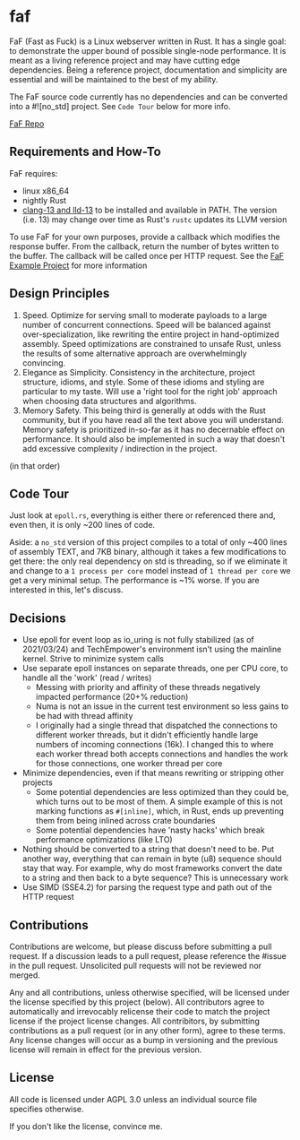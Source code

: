 # faf
FaF (Fast as Fuck) is a Linux webserver written in Rust. It has a single goal: to demonstrate the upper bound of possible single-node performance. It is meant as a living reference project and may have cutting edge dependencies. Being a reference project, documentation and simplicity are essential and will be maintained to the best of my ability.

The FaF source code currently has no dependencies and can be converted into a #![no_std] project. See `Code Tour` below for more info.

[FaF Repo](https://github.com/errantmind/faf)

## Requirements and How-To

FaF requires:
* linux x86_64
* nightly Rust
* [clang-13 and lld-13](https://apt.llvm.org/) to be installed and available in PATH. The version (i.e. 13) may change over time as Rust's `rustc` updates its LLVM version


To use FaF for your own purposes, provide a callback which modifies the response buffer. From the callback, return the number of bytes written to the buffer. The callback will be called once per HTTP request. See the [FaF Example Project](https://github.com/errantmind/faf-example) for more information

## Design Principles
1. Speed. Optimize for serving small to moderate payloads to a large number of concurrent connections. Speed will be balanced against over-specialization, like rewriting the entire project in hand-optimized assembly. Speed optimizations are constrained to unsafe Rust, unless the results of some alternative approach are overwhelmingly convincing.
2. Elegance as Simplicity. Consistency in the architecture, project structure, idioms, and style. Some of these idioms and styling are particular to my taste. Will use a 'right tool for the right job' approach when choosing data structures and algorithms.
3. Memory Safety. This being third is generally at odds with the Rust community, but if you have read all the text above you will understand. Memory safety is prioritized in-so-far as it has no decernable effect on performance. It should also be implemented in such a way that doesn't add excessive complexity / indirection in the project.

(in that order)

## Code Tour

Just look at `epoll.rs`, everything is either there or referenced there and, even then, it is only ~200 lines of code.

Aside: a `no_std` version of this project compiles to a total of only ~400 lines of assembly TEXT, and 7KB binary, although it takes a few modifications to get there: the only real dependency on std is threading, so if we eliminate it and change to a `1 process per core` model instead of `1 thread per core` we get a very minimal setup. The performance is ~1% worse. If you are interested in this, let's discuss.

## Decisions
* Use epoll for event loop as io_uring is not fully stabilized (as of 2021/03/24) and TechEmpower's environment isn't using the mainline kernel. Strive to minimize system calls
* Use separate epoll instances on separate threads, one per CPU core, to handle all the 'work' (read / writes)
   * Messing with priority and affinity of these threads negatively impacted performance (20+% reduction)
   * Numa is not an issue in the current test environment so less gains to be had with thread affinity
   * I originally had a single thread that dispatched the connections to different worker threads, but it didn't efficiently handle large numbers of incoming connections (16k). I changed this to where each worker thread both accepts connections and handles the work for those connections, one worker thread per core
* Minimize dependencies, even if that means rewriting or stripping other projects
   * Some potential dependencies are less optimized than they could be, which turns out to be most of them. A simple example of this is not marking functions as `#[inline]`, which, in Rust, ends up preventing them from being inlined across crate boundaries
   * Some potential dependencies have 'nasty hacks' which break performance optimizations (like LTO)
* Nothing should be converted to a string that doesn't need to be. Put another way, everything that can remain in byte (u8) sequence should stay that way. For example, why do most frameworks convert the date to a string and then back to a byte sequence? This is unnecessary work
* Use SIMD (SSE4.2) for parsing the request type and path out of the HTTP request

## Contributions
Contributions are welcome, but please discuss before submitting a pull request. If a discussion leads to a pull request, please reference the \#issue in the pull request. Unsolicited pull requests will not be reviewed nor merged.

Any and all contributions, unless otherwise specified, will be licensed under the license specified by this project (below). All contributors agree to automatically and irrevocably relicense their code to match the project license if the project license changes. All contribitors, by submitting contributions as a pull request (or in any other form), agree to these terms. Any license changes will occur as a bump in versioning and the previous license will remain in effect for the previous version.


## License
All code is licensed under AGPL 3.0 unless an individual source file specifies otherwise.

If you don't like the license, convince me.
